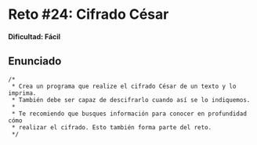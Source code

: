 # Reto #24: Cifrado César

#### Dificultad: Fácil

## Enunciado

```
/*
 * Crea un programa que realize el cifrado César de un texto y lo imprima.
 * También debe ser capaz de descifrarlo cuando así se lo indiquemos.
 *
 * Te recomiendo que busques información para conocer en profundidad cómo
 * realizar el cifrado. Esto también forma parte del reto.
 */
```
